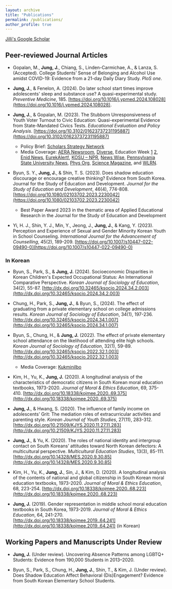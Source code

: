```yaml
---
layout: archive
title: "Publications"
permalink: /publications/
author_profile: true
---
```


[Jilli's Google Scholar](https://scholar.google.com/citations?user=7SVYZhEAAAAJ&hl=en)

## Peer-reviewed Journal Articles
* Gopalan, M., **Jung, J.**, Chiang, S., Linden-Carmichae, A., & Lanza, S. (Accepted). College Students’ Sense of Belonging and Alcohol Use amidst COVID-19: Evidence from a 21-day Daily Diary Study. *PloS one*.

* **Jung, J.**, & Fenelon, A. (2024). Do later school start times improve adolescents' sleep and substance use? A quasi-experimental study. *Preventive Medicine*, 185. [https://doi.org/10.1016/j.ypmed.2024.108028](https://doi.org/10.1016/j.ypmed.2024.108028).

* **Jung, J.**, & Gopalan, M. (2023). The Stubborn Unresponsiveness of Youth Voter Turnout to Civic Education: Quasi-experimental Evidence from State-Mandated Civics Tests. *Educational Evaluation and Policy Analysis*. [https://doi.org/10.3102/01623737231195887](https://doi.org/10.3102/01623737231195887)
    * Policy Brief: [Scholars Strategy Network](https://scholars.org/contribution/state-mandated-civics-test-policy-does-not)
    * Media Coverage: [AERA Newsroom](https://www.aera.net/Newsroom/Study-Finds-That-State-Mandated-Civics-Test-Policy-Does-Not-Improve-Youth-Voter-Turnout), [Diverse](https://www.diverseeducation.com/reports-data/article/15546897/study-cei-civics-test-policy-ineffective-at-improving-youth-voter-turnout), Education Week [1](https://www.edweek.org/teaching-learning/this-popular-high-school-civics-requirement-doesnt-boost-voting-habits/2023/09) [2](https://www.edweek.org/teaching-learning/elections-depend-on-young-voters-can-civics-tests-drive-up-their-turnout/2022/11), [Enid News](https://www.enidnews.com/news/study-civics-tests-dont-improve-voter-turnout/article_ea1834f6-566d-11ee-ac7b-d37def1c8f6b.html), [EurekAlert!](https://www.eurekalert.org/news-releases/1001334), [KOSU – NPR](https://www.kosu.org/education/2023-09-19/civics-test-mandates-like-oklahomas-havent-improved-young-voter-turnout-study-finds), [News Wise](https://www.newswise.com/articles/study-finds-that-state-mandated-civics-test-policy-does-not-improve-youth-voter-turnout?sc=rsla), [Pennsylvania State University News](https://www.psu.edu/news/education/story/civics-test-policy-fails-increase-youth-voter-turnout-researchers-find/?utm_audience=Combined&utm_source=newswire&utm_medium=email&utm_campaign=Education%20Headlines&utm_content=10-25-2023-09-52&utm_term=Stories%20-%201), [Phys Org](https://phys.org/news/2023-09-state-mandated-civics-policy-youth-voter.html), [Science Magazine](https://scienmag.com/civics-test-policy-fails-to-increase-youth-voter-turnout-researchers-find/), and [WLRN](https://www.wlrn.org/elections-coverage/2023-09-18/florida-civics-engagement-voter-turnout-elections).

* Byun, S. Y., **Jung, J.**, & Shin, T. S. (2023). Does shadow education discourage or encourage creative thinking? Evidence from South Korea. Journal for the Study of Education and Development. *Journal for the Study of Education and Development*, 46(4), 774-808. [https://doi.org/10.1080/02103702.2023.2230042](https://doi.org/10.1080/02103702.2023.2230042)
    * Best Paper Award 2023 in the thematic area of Applied Educational Research in the Journal for the Study of Education and Development

* Yi, H. J., Shin, Y. J., Min, Y., Jeong, J., **Jung, J.**, & Kang, Y. (2023). Perception and Experience of Sexual and Gender Minority Korean Youth in School Counseling. *International Journal for the Advancement of Counselling*, 45(2), 189-209. [https://doi.org/10.1007/s10447-022-09490-0](https://doi.org/10.1007/s10447-022-09490-0)


### In Korean
* Byun, S., Park, S., & **Jung, J.** (2024). Socioeconomic Disparities in Korean Children's Expected Occupational Status: An International Comparative Perspective. *Korean Journal of Sociology of Education*, 34(2), 55-87. [http://dx.doi.org/10.32465/ksocio.2024.34.2.003](http://dx.doi.org/10.32465/ksocio.2024.34.2.003)

* Chung, H., Park, S., **Jung, J.**, & Byun, S., (2024). The effect of graduating from a private elementary school on college admissions results. *Korean Journal of Sociology of Education*, 34(1), 197-236. [http://dx.doi.org/10.32465/ksocio.2024.34.1.007](http://dx.doi.org/10.32465/ksocio.2024.34.1.007)

* Byun, S., Chung, H., & **Jung, J.** (2022). The effect of private elementary school attendance on the likelihood of attending elite high schools. *Korean Journal of Sociology of Education*, 32(1), 59-89. [http://dx.doi.org/10.32465/ksocio.2022.32.1.003](http://dx.doi.org/10.32465/ksocio.2022.32.1.003)
    * Media Coverage: [Kukminilbo](https://m.kmib.co.kr/view.asp?arcid=0018047828&code=61121111&sid1=soc)

* Kim, H., Yu, K., **Jung, J.** (2020). A longitudinal analysis of the characteristics of democratic citizens in South Korean moral education textbooks, 1973-2020. *Journal of Moral & Ethics Education*, 69, 375-410. [http://dx.doi.org/10.18338/kojmee.2020..69.375](http://dx.doi.org/10.18338/kojmee.2020..69.375)

* **Jung, J.**, & Hwang, S. (2020). The influence of family income on adolescents’ Grit: The mediation roles of extracurricular activities and parenting style. *Korean Journal of Youth Studies*, 27(11), 283-312. [http://dx.doi.org/10.21509/KJYS.2020.11.27.11.283](http://dx.doi.org/10.21509/KJYS.2020.11.27.11.283)

* **Jung, J.**, & Yu, K. (2020). The roles of national identity and intergroup contact on South Koreans’ attitudes toward North Korean defectors: A multicultural perspective. *Multicultural Education Studies*, 13(3), 85-111. [http://dx.doi.org/10.14328/MES.2020.9.30.85](http://dx.doi.org/10.14328/MES.2020.9.30.85)

* Kim, H., Yu, K., **Jung, J.**, Sin, J., & Kim, D. (2020). A longitudinal analysis of the contents of national and global citizenship in South Korean moral education textbooks, 1973-2020. *Journal of Moral & Ethics Education*, 68, 223-254. [http://dx.doi.org/10.18338/kojmee.2020..68.223](http://dx.doi.org/10.18338/kojmee.2020..68.223)

* **Jung, J.** (2019). Gender representation in middle school moral education textbooks in South Korea, 1973-2019. *Journal of Moral & Ethics Education*, 64, 241-270. [http://dx.doi.org/10.18338/kojmee.2019..64.241](http://dx.doi.org/10.18338/kojmee.2019..64.241) (in Korean)



## Working Papers and Manuscripts Under Review
* **Jung, J.** (Under review). Uncovering Absence Patterns among LGBTQ+ Students: Evidence from 190,000 Students in 2013–2020.

* Byun, S., Park, S., Chung, H., **Jung, J.**, Shin, T., & Kim, J. (Under review). Does Shadow Education Affect Behavioral (Dis)Engagement? Evidence from South Korean Elementary School Students.

